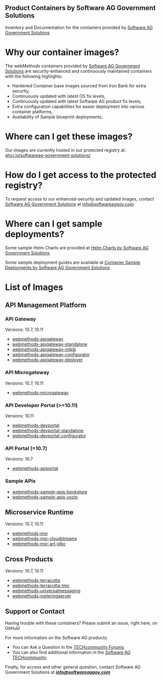 ## Product Containers by Software AG Government Solutions

Inventory and Documentation for the containers provided by [Software AG Government Solutions](https://www.softwareaggov.com/)

# Why our container images?

The webMethods containers provided by [Software AG Government Solutions](https://www.softwareaggov.com/) are security-enhanced and continuously maintained containers with the following highlights:

- Hardened Container base images sourced from Iron Bank for extra security,
- Continuously updated with latest OS fix levels,
- Continuously updated with latest Software AG product fix levels,
- Extra configuration capabilities for easier deployment into various container platforms,
- Availability of Sample blueprint deployments,

# Where can I get these images?

Our images are currently hosted in our protected registry at: 
[ghcr.io/softwareag-government-solutions/](https://github.com/orgs/softwareag-government-solutions/packages)

# How do I get access to the protected registry?

To request access to our enhanced-security and updated images, contact [Software AG Government Solutions](https://www.softwareaggov.com/) at [info@softwareaggov.com](mailto:info@softwareaggov.com)

# Where can I get sample deployments?

Some sample Helm Charts are provided at [Helm Charts by Software AG Government Solutions](https://softwareag-government-solutions.github.io/saggov-helm-charts/)

Some sample deployment guides are available at [Container Sample Deployments by Software AG Government Solutions](https://github.com/softwareag-government-solutions/webmethods-container-deployments)

# List of Images

## API Management Platform

### API Gateway

Versions: 10.7, 10.11

- [webmethods-apigateway](https://github.com/orgs/softwareag-government-solutions/packages/container/package/webmethods-apigateway)
- [webmethods-apigateway-standalone](https://github.com/orgs/softwareag-government-solutions/packages/container/package/webmethods-apigateway-standalone)
- [webmethods-apigateway-intkib](https://github.com/orgs/softwareag-government-solutions/packages/container/package/webmethods-apigateway-intkib)
- [webmethods-apigateway-configurator](https://github.com/orgs/softwareag-government-solutions/packages/container/package/webmethods-apigateway-configurator)
- [webmethods-apigateway-deployer](https://github.com/orgs/softwareag-government-solutions/packages/container/package/webmethods-apigateway-deployer)

### API Microgateway

Versions: 10.7, 10.11

- [webmethods-microgateway](https://github.com/orgs/softwareag-government-solutions/packages/container/package/webmethods-microgateway)

### API Developer Portal (>=10.11)

Versions: 10.11

- [webmethods-devportal](https://github.com/orgs/softwareag-government-solutions/packages/container/package/webmethods-devportal)
- [webmethods-devportal-standalone](https://github.com/orgs/softwareag-government-solutions/packages/container/package/webmethods-devportal-standalone)
- [webmethods-devportal-configurator](https://github.com/orgs/softwareag-government-solutions/packages/container/package/webmethods-devportal-configurator)

### API Portal (=10.7)

Versions: 10.7

- [webmethods-apiportal](https://github.com/orgs/softwareag-government-solutions/packages/container/package/webmethods-apiportal)

### Sample APIs

- [webmethods-sample-apis-bookstore](https://github.com/orgs/softwareag-government-solutions/packages/container/package/webmethods-sample-apis-bookstore)
- [webmethods-sample-apis-uszip](https://github.com/orgs/softwareag-government-solutions/packages/container/package/webmethods-sample-apis-uszip)

## Microservice Runtime

Versions: 10.7, 10.11

- [webmethods-msr](https://github.com/orgs/softwareag-government-solutions/packages/container/package/webmethods-msr)
- [webmethods-msr-cloudstreams](https://github.com/orgs/softwareag-government-solutions/packages/container/package/webmethods-msr-cloudstreams)
- [webmethods-msr-art-jdbc](https://github.com/orgs/softwareag-government-solutions/packages/container/package/webmethods-msr-art-jdbc)

## Cross Products

Versions: 10.7, 10.11

- [webmethods-terracotta](https://github.com/orgs/softwareag-government-solutions/packages/container/package/webmethods-terracotta)
- [webmethods-terracotta-tmc](https://github.com/orgs/softwareag-government-solutions/packages/container/package/webmethods-terracotta-tmc)
- [webmethods-universalmessaging](https://github.com/orgs/softwareag-government-solutions/packages/container/package/webmethods-universalmessaging)
- [webmethods-meteringserver](https://github.com/orgs/softwareag-government-solutions/packages/container/package/webmethods-meteringserver)

## Support or Contact

Having trouble with these containers? Please submit an issue, right here, on GitHub!

For more information on the Software AG products:
 - You can Ask a Question in the [TECHcommunity Forums](http://tech.forums.softwareag.com).
 - You can also find additional information in the [Software AG TECHcommunity](http://techcommunity.softwareag.com).

Finally, for access and other general question, contact Software AG Government Solutions at ***info@softwareaggov.com***
